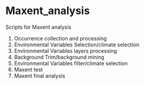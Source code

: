 # Maxent_analysis
Scripts for Maxent analysis

1. Occurrence collection and processing
2. Environmental Variables Selection/climate selection
3. Environmental Variables layers processing
4. Background Trim/background mining
5. Environmental Variables filter/climate selection
6. Maxent test
7. Maxent final analysis
